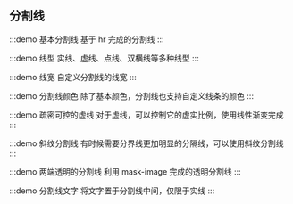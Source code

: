 <!--
 * @Author: 可以清心
 * @Description: 
 * @Date: 2024-02-18 10:50:29
 * @LastEditTime: 2024-02-18 23:31:19
-->
## 分割线

:::demo
基本分割线
基于 hr 完成的分割线
<divider-base></divider-base>
:::

:::demo
线型
实线、虚线、点线、双横线等多种线型
<divider-line></divider-line>
:::

:::demo
线宽
自定义分割线的线宽
<divider-width></divider-width>
:::

:::demo
分割线颜色
除了基本颜色，分割线也支持自定义线条的颜色
<divider-color></divider-color>
:::

:::demo
疏密可控的虚线
对于虚线，可以控制它的虚实比例，使用线性渐变完成
<divider-dashed></divider-dashed>
:::

:::demo
斜纹分割线
有时候需要分界线更加明显的分隔线，可以使用斜纹分割线
<divider-oblique></divider-oblique>
:::

:::demo
两端透明的分割线
利用 mask-image 完成的透明分割线
<divider-transparent></divider-transparent>
:::

:::demo
分割线文字
将文字置于分割线中间，仅限于实线
<divider-text></divider-text>
:::
